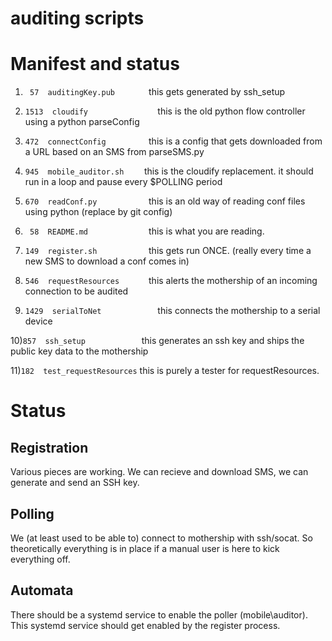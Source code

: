 auditing scripts
================


# Manifest and status
1) `  57  auditingKey.pub        `
    this gets generated by ssh\_setup

2) `1513  cloudify               `
    this is the old python flow controller using a python parseConfig

3) ` 472  connectConfig          `
    this is a config that gets downloaded from a URL based on an SMS from parseSMS.py

4) ` 945  mobile_auditor.sh     `
    this is the cloudify replacement. it should run in a loop and pause every $POLLING period

5) ` 670  readConf.py            `
    this is an old way of reading conf files using python (replace by git config)

6) `  58  README.md              `
    this is what you are reading.

7) ` 149  register.sh            `
    this gets run ONCE. (really every time a new SMS to download a conf comes in)

8) ` 546  requestResources       `
    this alerts the mothership of an incoming connection to be audited

9) `1429  serialToNet            `
    this connects the mothership to a serial device

10)` 857  ssh_setup             `
    this generates an ssh key and ships the public key data to the mothership

11)` 182  test_requestResources `
    this is purely a tester for requestResources.


# Status

## Registration

Various pieces are working. 
We can recieve and download SMS, we can generate and send an SSH key.

## Polling

We (at least used to be able to) connect to mothership with ssh/socat.
So theoretically everything is in place if a manual user is here to kick everything off.

## Automata
There should be a systemd service to enable the poller (mobile\auditor). 
This systemd service should get enabled by the register process.
